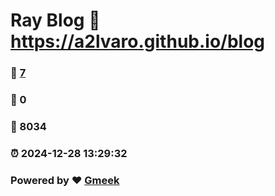 # Ray Blog :link: https://a2lvaro.github.io/blog 
### :page_facing_up: [7](https://a2lvaro.github.io/blog/tag.html) 
### :speech_balloon: 0 
### :hibiscus: 8034 
### :alarm_clock: 2024-12-28 13:29:32 
### Powered by :heart: [Gmeek](https://github.com/Meekdai/Gmeek)
